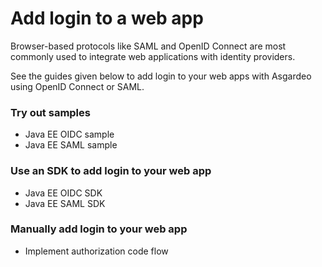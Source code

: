 # Add login to a web app

Browser-based protocols like SAML and OpenID Connect are most commonly used to integrate web applications with identity providers. 

See the guides given below to add login to your web apps with Asgardeo using OpenID Connect or SAML.

### Try out samples

- <a :href="$withBase('/get-started/try-samples/qsg-oidc-webapp-java-ee')">Java EE OIDC sample</a>
- <a :href="$withBase('/get-started/try-samples/qsg-saml-webapp-java-ee')">Java EE SAML sample</a>

### Use an SDK to add login to your web app

- <a :href="$withBase('/get-started/try-your-own-app/java-ee-oidc')">Java EE OIDC SDK</a>
- <a :href="$withBase('/get-started/try-your-own-app/java-ee-saml')">Java EE SAML SDK</a>

### Manually add login to your web app

- <a :href="$withBase('/guides/authentication/oidc/implement-auth-code/')">Implement authorization code flow</a>
